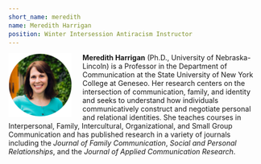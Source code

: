 ```yaml
---
short_name: meredith
name: Meredith Harrigan
position: Winter Intersession Antiracism Instructor
---
```

<img src="/images/harrigan.png" alt="Meredith Harrigan" style="width:25%;float:left;padding-right:1.5em;" />

**Meredith Harrigan** (Ph.D., University of Nebraska-Lincoln) is a Professor in the Department of Communication at the State University of New York College at Geneseo. Her research centers on the intersection of communication, family, and identity and seeks to understand how individuals communicatively construct and negotiate personal and relational identities. She teaches courses in Interpersonal, Family, Intercultural, Organizational, and Small Group Communication and has published research in a variety of journals including the *Journal of Family Communication*, *Social and Personal Relationships*, and the *Journal of Applied Communication Research*.
